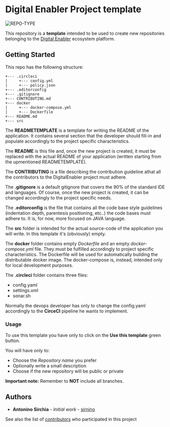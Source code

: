 # Digital Enabler Project template

![REPO-TYPE](https://img.shields.io/badge/repo--type-template-blue?style=for-the-badge&logo=github)

This repository is a **template** intended to be used to create new repositories belonging to the [Digital Enabler](https://digitalenabler.eng.it) ecosystem platform.

## Getting Started

This repo has the following structure:

```
+--- .circleci
|     +--- config.yml
|     +--- policy.json
+--- .editorconfig
+--- .gitignore
+--- CONTRIBUTING.md
+--- docker
|     +--- docker-compose.yml
|     +--- Dockerfile
+--- README.md
+--- src
```

The **READMETEMPLATE** is a template for writing the README of the application. It contains several section that the developer should fill-in and populate accordingly to the project specific characteristics.

The **README** is this file and, once the new project is created, it must be replaced with the actual README of your application (written starting from the upmentioned READMETEMPLATE).

The **CONTRIBUTING** is a file describing the contribution guideline athat all the contributors to the DigitalEnabler project must adhere.

The **.gitignore** is a default gitignore that covers the 90% of the standard IDE and languages. Of course, once the new project is created, it can be changed accordingly to the project specific needs.

The **.editorconfig** is the file that contains all the code base style guidelines (indentation depth, parentesis positioning, etc..) the code bases must adhere to. It is, for now, more focused on JAVA language.

The **src** folder is intended for the actual source-code of the application you will write. In this template it's (obviously) empty.

The **docker** folder contains empty *Dockerfile* and an empty *docker-compose.yml* file. They must be fulfilled accordingly to project specific characteristics.
The Dockerfile will be used for automatically building the distributable docker image. The docker-compose is, instead, intended only for local development purposes.

The **.circleci** folder contains three files:
- config.yaml
- settings.xml
- sonar.sh

Normally the devops developer has only to change the config.yaml accordingly to the **CirceCI** pipeline he wants to implement.

### Usage

To use this template you have only to click on the **Use this template** green button.

You will have only to:

- Choose the *Repository name* you prefer
- Optionally write a small description
- Choose if the new repository will be public or private

**Important note:** Remember to **NOT** include all branches.

## Authors

* **Antonino Sirchia** - *Initial work* - [sirnino](https://github.com/sirnino)

See also the list of [contributors](contributors) who participated in this project
